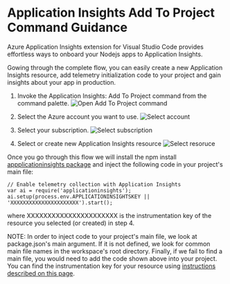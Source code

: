 # Application Insights Add To Project Command Guidance

Azure Application Insights extension for Visual Studio Code provides effortless
ways to onboard your Nodejs apps to Application Insights.

Gowing through the complete flow, you can easily create a new Application
Insights resource, add telemetry initialization code to your project and gain
insights about your app in production.

1. Invoke the Application Insights: Add To Project command from the command
   palette.
   ![Open Add To Project command](HTTPS://aidevtools.blob.core.windows.net/vscode-assets/AddToProjectCommand.PNG)

2. Select the Azure account you want to use.
   ![Select account](HTTPS://aidevtools.blob.core.windows.net/vscode-assets/SelectAccount.PNG)

3. Select your subscription.
   ![Select subscription](HTTPS://aidevtools.blob.core.windows.net/vscode-assets/SelectSub.PNG)

4. Select or create new Application Insights resource
   ![Select resoruce](HTTPS://aidevtools.blob.core.windows.net/vscode-assets/SelectResource.PNG)

Once you go through this flow we will install the npm install
[appplicationinsights package](HTTPS://www.npmjs.com/package/applicationinsights)
and inject the following code in your project's main file:

```
// Enable telemetry collection with Application Insights
var ai = require('applicationinsights');
ai.setup(process.env.APPLICATIONINSIGHTSKEY || 'XXXXXXXXXXXXXXXXXXXXXX').start();
```

where XXXXXXXXXXXXXXXXXXXXXX is the instrumentation key of the resource you
selected (or created) in step 4.

NOTE: In order to inject code to your project's main file, we look at
package.json's main argument. If it is not defined, we look for common main file
names in the workspace's root directory. Finally, if we fail to find a main
file, you would need to add the code shown above into your project. You can find
the instrumentation key for your resource using
[instructions described on this page](HTTPS://docs.microsoft.com/en-us/azure/application-insights/app-insights-create-new-resource).
